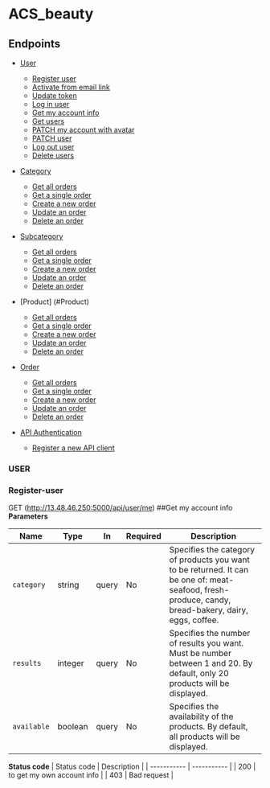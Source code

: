 # ACS_beauty

## Endpoints
- [User](#User)
  - [Register user](#Register-user)
  - [Activate from email link](#Activate-from-email-link)
  - [Update token](#Update-token)
  - [Log in user](#Log-in-user)
  - [Get my account info](#Get-my-account-info)
  - [Get users](#Get-users)
  - [PATCH my account with avatar](#PATCH-my-account-with-avatar)
  - [PATCH user](#Patch-user)
  - [Log out user](#Log-out-user)
  - [Delete users](#Delete-users)
 
- [Category](#Category)
  - [Get all orders](#Get-all-orders)
  - [Get a single order](#Get-a-single-order)
  - [Create a new order](#Create-a-new-order)
  - [Update an order](#Update-an-order)
  - [Delete an order](#Delete-an-order)
- [Subcategory](#Subcategory)
  - [Get all orders](#Get-all-orders)
  - [Get a single order](#Get-a-single-order)
  - [Create a new order](#Create-a-new-order)
  - [Update an order](#Update-an-order)
  - [Delete an order](#Delete-an-order)
- [Product] (#Product)
  - [Get all orders](#Get-all-orders)
  - [Get a single order](#Get-a-single-order)
  - [Create a new order](#Create-a-new-order)
  - [Update an order](#Update-an-order)
  - [Delete an order](#Delete-an-order)
- [Order](#Order)
  - [Get all orders](#Get-all-orders)
  - [Get a single order](#Get-a-single-order)
  - [Create a new order](#Create-a-new-order)
  - [Update an order](#Update-an-order)
  - [Delete an order](#Delete-an-order)
- [API Authentication](#API-Authentication)
  - [Register a new API client](#Register-a-new-API-client)


### USER
 ### Register-user

 
GET (http://13.48.46.250:5000/api/user/me)
##Get my account info
**Parameters**

| Name        | Type    | In    | Required | Description                                                                                                                                          |
| ----------- | ------- | ----- | -------- | ---------------------------------------------------------------------------------------------------------------------------------------------------- |
| `category`  | string  | query | No       | Specifies the category of products you want to be returned. It can be one of: meat-seafood, fresh-produce, candy, bread-bakery, dairy, eggs, coffee. |
| `results`   | integer | query | No       | Specifies the number of results you want. Must be number between 1 and 20. By default, only 20 products will be displayed.                           |
| `available` | boolean | query | No       | Specifies the availability of the products. By default, all products will be displayed.                                                              |

**Status code**
| Status code | Description |
| ----------- | ----------- |
| 200 | to get my own account info |
| 403 | Bad request |

